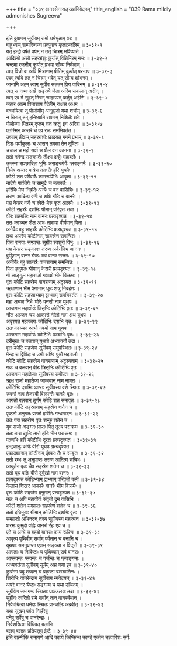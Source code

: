 +++
title = "०३९ वानरसेनासङ्ख्यानिवेदनम्"
title_english = "039 Rama mildly admonishes Sugreeva"

+++
<div class="audioEmbed"  caption="श्रीराम-हरिसीताराममूर्ति-घनपाठिभ्यां वचनम्" src="https://archive.org/download/Ramayana-recitation-Sriram-harisItArAmamUrti-Ghanapaati-v2/Kanda_4/Kanda_4_KSK-039-Vanarasena_Samkhya_Nivedanam.mp3"></div>

इति ब्रुवाणम् सुग्रीवम् रामो धर्मभृताम् वरः ।  
बाहुभ्याम् सम्परिष्वज्य प्रत्युवाच कृताञ्जलिम् ॥ ३-३९-१  
यत् इन्द्रो वर्षते वर्षम् न तत् चित्रम् भविष्यति ।  
आदित्यो असौ सहस्रांशुः कुर्यात् वितिमिरम् नभः ॥ ३-३९-२  
चन्द्रमा रजनीम् कुर्यात् प्रभया सौम्य निर्मलाम् ।  
त्वत् विधो वा अपि मित्राणाम् प्रीतिम् कुर्यात् परन्तप ॥ ३-३९-३  
एवम् त्वयि तत् न चित्रम् भवेत् यत् सौम्य शोभनम् ।  
जानामि अहम् त्वाम् सुग्रीव सततम् प्रिय वादिनम् ॥ ३-३९-४  
त्वत् स नाथः सखे सङ्ख्ये जेता अस्मि सकलान् अरीन् ।  
त्वम् एव मे सुहृत् मित्रम् साहाय्यम् कर्तुम् अर्हसि ॥ ३-३९-५  
जहार आत्म विनाशाय वैदेहीम् राक्षस अधमः ।  
वञ्चयित्वा तु पौलोमीम् अनुह्लादो यथा शचीम् ॥ ३-३९-६  
न चिरात् तम् हनिष्यामि रावणम् निशितैः शरैः ।  
पौलोम्याः पितरम् दृप्तम् शत क्रतुः इव अरिहा ॥ ३-३९-७  
एतस्मिन् अन्तरे च एव रजः समभिवर्तत ।  
उष्णाम् तीव्राम् सहस्रांशोः छादयत् गगने प्रभाम् ॥ ३-३९-८  
दिशः पर्याकुलाः च आसन् तमसा तेन दूषिताः ।  
चचाल च मही सर्वा स शैल वन कानना ॥ ३-३९-९  
ततो नगेन्द्र सङ्काशैः तीक्ष्ण दन्ष्ट्रैः महाबलैः ।  
कृत्स्ना सञ्छादिता भूमिः असङ्ख्येयैः प्लवङ्गमैः ॥ ३-३९-१०  
निमेष अन्तर मात्रेण ततः तैः हरि यूथपैः ।  
कोटी शत परीवारैः कामरूपिभिः आवृता ॥ ३-३९-११  
नादेयैः पार्वतेयैः च सामुद्रैः च महाबलैः ।  
हरिभिः मेघ निर्ह्रादैः अन्यैः च वन वासिभिः ॥ ३-३९-१२  
तरुण आदित्य वर्णैः च शशि गौरैः च वानरैः ।  
पद्म केसर वर्णैः च श्वेतैः मेरु कृत आलयैः ॥ ३-३९-१३  
कोटी सहस्रैः दशभिः श्रीमान् परिवृतः तदा ।  
वीरः शतबलिः नाम वानरः प्रत्यदृश्यत ॥ ३-३९-१४  
ततः काञ्चन शैल आभः ताराया वीर्यवान् पिता ।  
अनेकैः बहु साहस्रैः कोटिभिः प्रत्यदृश्यत ॥ ३-३९-१५  
तथा अपरेण कोटीनाम् साहस्रेण समन्वितः ।  
पिता रुमयाः सम्प्राप्तः सुग्रीव श्वशुरो विभुः ॥ ३-३९-१६  
पद्म केसर सङ्काशः तरुण अर्क निभ आननः ।  
बुद्धिमान् वानर श्रेष्ठः सर्व वानर सत्तमः ॥ ३-३९-१७  
अनीकैः बहु साहस्रैः वानराणाम् समन्वितः ।  
पिता हनुमतः श्रीमान् केसरी प्रत्यदृश्यत ॥ ३-३९-१८  
गो लाङ्गूल महाराजो गवाक्षो भीम विक्रमः ।  
वृतः कोटि सहस्रेण वानराणाम् अदृश्यत ॥ ३-३९-१९  
ऋक्षाणाम् भीम वेगानाम् धूम्रः शत्रु निबर्हणः ।  
वृतः कोटि सहस्राभ्याम् द्वाभ्याम् समभिवर्तत ॥ ३-३९-२०  
महा अचल निभैः घोरैः पनसो नाम यूथपः ।  
आजगाम महावीर्यः तिसृभिः कोटिभिः वृतः ॥ ३-३९-२१  
नील अञ्जन चय आकारो नीलो नाम अथ यूथपः ।  
अदृश्यत महाकायः कोटिभिः दशभिः वृतः ॥ ३-३९-२२  
ततः काञ्चन आभो गवयो नाम यूथपः ।  
आजगाम महावीर्यः कोटिभिः पञ्चभिः वृतः ॥ ३-३९-२३  
दरीमुखः च बलवान् यूथपो अभ्याययौ तदा ।  
वृतः कोटि सहस्रेण सुग्रीवम् समुपस्थितः ॥ ३-३९-२४  
मैन्दः च द्विविदः च उभौ अश्वि पुत्रौ महाबलौ ।  
कोटि कोटि सहस्रेण वानराणाम् अदृश्यताम् ॥ ३-३९-२५  
गजः च बलवान् वीरः त्रिसृभिः कोटिभिः वृतः ।  
आजगाम महातेजाः सुग्रीवस्य समीपतः ॥ ३-३९-२६  
ऋक्ष राजो महातेजा जाम्बवान् नाम नामतः ।  
कोटिभिः दशभिः व्याप्तः सुग्रीवस्य वशे स्थितः ॥ ३-३९-२७  
रुमणो नाम तेजस्वी विक्रान्तैः वानरैः वृतः ।  
आगतो बलवान् तूर्णम् कोटि शत समावृतः ॥ ३-३९-२८  
ततः कोटि सहस्राणाम् सहस्रेण शतेन च ।  
पृष्ठतो अनुगतः प्राप्तो हरिभिः गन्धमादनः ॥ ३-३९-२९  
ततः पद्म सहस्रेण वृतः शन्कु शतेन च ।  
युव राजो अङ्गदः प्राप्तः पितृ तुल्य पराक्रमः ॥ ३-३९-३०  
ततः तारा द्युतिः तारो हरिः भीम पराक्रमः ।  
पञ्चभिः हरि कोटीभिः दूरतः प्रत्यदृश्यत ॥ ३-३९-३१  
इन्द्रजानुः कपिः वीरो यूथपः प्रत्यदृश्यत ।  
एकादशानाम् कोटीनाम् ईश्वरः तैः च सम्वृतः ॥ ३-३९-३२  
ततो रम्भः तु अनुप्राप्तः तरुण आदित्य सन्निभः ।  
आयुतेन वृतः चैव सहस्रेण शतेन च ॥ ३-३९-३३  
ततो यूथ पतिः वीरो दुर्मुखो नाम वानरः ।  
प्रत्यदृश्यत कोटिभ्याम् द्वाभ्याम् परिवृतो बली ॥ ३-३९-३४  
कैलास शिखर आकारैः वानरैः भीम विक्रमैः ।  
वृतः कोटि सहस्रेण हनुमान् प्रत्यदृश्यत ॥ ३-३९-३५  
नलः च अपि महावीर्यः संवृतो द्रुम वासिभिः ।  
कोटी शतेन सम्प्राप्तः सहस्रेण शतेन च ॥ ३-३९-३६  
ततो दधिमुखः श्रीमान् कोटिभिः दशभिः वृतः ।  
सम्प्राप्तो अभिनदन् तस्य सुग्रीवस्य महात्मनः ॥ ३-३९-३७  
शरभः कुमुदो वह्निः वानरो रंहः एव च ।  
एते च अन्ये च बहवो वानराः काम रूपिणः ॥ ३-३९-३८  
आवृत्य पृथिवीम् सर्वाम् पर्वतान् च वनानि च ।  
यूथपाः समनुप्राप्ता एषाम् सङ्ख्या न विद्यते ॥ ३-३९-३९  
आगताः च निविष्टाः च पृथिव्याम् सर्व वानराः ।  
आप्लवन्तः प्लवन्तः च गर्जन्तः च प्लवङ्गमाः ।  
अभ्यवर्तन्त सुग्रीवम् सूर्यम् अभ्र गणा इव ॥ ३-३९-४०  
कुर्वाणा बहु शब्दान् च प्रकृष्टा बलशालिनः ।  
शिरोभिः वानरेन्द्राय सुग्रीवाय न्यवेदयन् ॥ ३-३९-४१  
अपरे वानर श्रेष्ठाः सङ्गम्य च यथा उचितम् ।  
सुग्रीवेण समागम्य स्थिताः प्राञ्जलयः तदा ॥ ३-३९-४२  
सुग्रीवः त्वरितो रामे सर्वान् तान् वानरर्षभान् ।  
निवेदयित्वा धर्मज्ञः स्थितः प्रान्जलिः अब्रवीत् ॥ ३-३९-४३  
यथा सुखम् पर्वत निर्झरेषु  
वनेषु सर्वेषु च वानरेन्द्राः ।  
निवेशयित्वा विधिवत् बलानि  
बलम् बलज्ञः प्रतिपत्तुम् ईष्टे ॥ ३-३९-४४  
इति वाल्मीकि रामायणे आदि काव्ये किष्किन्ध काण्डे एकोन चत्वारिंशः सर्गः